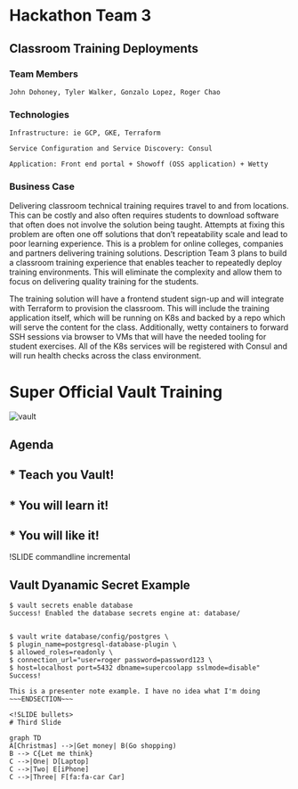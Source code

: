 <!SLIDE title-slide>

# Hackathon Team 3 

## Classroom Training Deployments

### Team Members

`John Dohoney, Tyler Walker, Gonzalo Lopez, Roger Chao`

### Technologies

```Infrastructure: ie GCP, GKE, Terraform```

```Service Configuration and Service Discovery: Consul```

```Application: Front end portal + Showoff (OSS application) + Wetty```

### Business Case

Delivering classroom technical training requires travel to and from locations. This can be costly and also often requires students to download software that often does not involve the solution being taught. Attempts at fixing this problem are often one off solutions that don’t repeatability scale and lead to poor learning experience. This is a problem for online colleges, companies and partners delivering training solutions. 
Description
Team 3 plans to build a classroom training experience that enables teacher to repeatedly deploy training environments. This will eliminate the complexity and allow them to focus on delivering quality training for the students. 

The training solution will have a frontend student sign-up and will integrate with Terraform to provision the classroom. This will include the training application itself, which will  be running on K8s and backed by a repo which will serve the content for the class. Additionally, wetty containers to forward SSH sessions via browser to VMs that will have the needed tooling for student exercises. All of the K8s services will be registered with Consul and will run health checks across the class environment.

<!SLIDE bullets incremental transition=fade>

# Super Official Vault Training

![vault](vault.png)

## Agenda

## * Teach you Vault!
## * You will learn it!
## * You will like it!

!SLIDE commandline incremental
## Vault Dyanamic Secret Example

	$ vault secrets enable database
	Success! Enabled the database secrets engine at: database/
	
	
	$ vault write database/config/postgres \
	$ plugin_name=postgresql-database-plugin \
	$ allowed_roles=readonly \
	$ connection_url="user=roger password=password123 \
	$ host=localhost port=5432 dbname=supercoolapp sslmode=disable"
	Success! 
	
~~~SECTION:notes~~~
This is a presenter note example. I have no idea what I'm doing
~~~ENDSECTION~~~

<!SLIDE bullets>
# Third Slide

graph TD
A[Christmas] -->|Get money| B(Go shopping)
B --> C{Let me think}
C -->|One| D[Laptop]
C -->|Two| E[iPhone]
C -->|Three| F[fa:fa-car Car]
